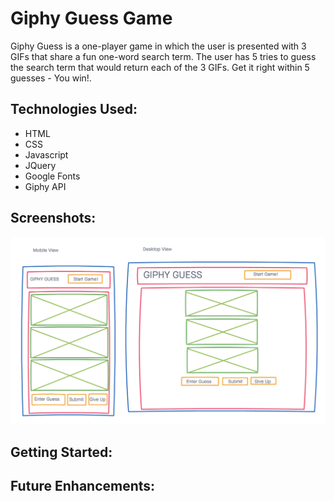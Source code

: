 # Giphy Guess Game

Giphy Guess is a one-player game in which the user is presented with 3 GIFs that share a fun one-word search term. The user has 5 tries to guess the search term that would return each of the 3 GIFs. Get it right within 5 guesses - You win!. 


## Technologies Used:
* HTML
* CSS
* Javascript
* JQuery
* Google Fonts
* Giphy API

## Screenshots:
![Giphy Guess wireframes](images/Wireframes.png)


## Getting Started:



## Future Enhancements:





